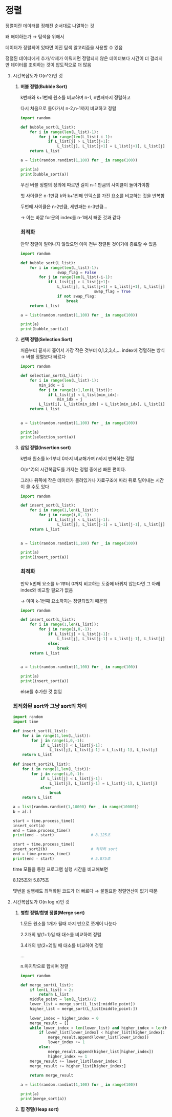 # 정렬

정렬이란 데이터를 정해진 순서대로 나열하는 것

왜 해야하는가 → 탐색을 위해서

데이터가 정렬되어 있따면 이진 탐색 알고리즘을 사용할 수 있음

정렬된 데이터에게 추가/삭제가 이뤄지면 정렬되지 않은 데이터보다 시간이 더 걸리지만 데이터를 조회하는 것이 압도적으로 더 많음

1. 시간복잡도가 O(n^2)인 것
    1. **버블 정렬(Bubble Sort)**
        
        k번째와 k+1번째 원소를 비교하며 n-1, n번째까지 정렬하고
        
        다시 처음으로 돌아가서 n-2,n-1까지 비교하고 정렬
        
        ```python
        import random
        
        def bubble_sort(L_list):
            for i in range(len(L_list)-1):
                for j in range(len(L_list)-i-1):
                    if L_list[j] > L_list[j+1]:
                        L_list[j], L_list[j+1] = L_list[j+1], L_list[j]
            return L_list
        
        a = list(random.randint(1,100) for _ in range(100))
        
        print(a)
        print(bubble_sort(a))
        ```
        
        우선 버블 정렬의 정의에 따르면 길이 n-1 만큼의 사이클이 돌아가야함
        
        첫 사이클은 n-1만큼 k와 k+1번째 인덱스를 가진 요소를 비교하는 것을 반복함
        
        두번째 사이클은 n-2만큼, 세번째는 n-3만큼…
        
        → 이는 바깥 for문의 index를 n-1에서 빼준 것과 같다
        
        ### 최적화
        
        만약 정렬이 일어나지 않았으면 이미 전부 정렬된 것이기에 종료할 수 있음
        
        ```python
        import random
        
        def bubble_sort(L_list):
            for i in range(len(L_list)-1):
        				swap_flag = False
                for j in range(len(L_list)-i-1):
                    if L_list[j] > L_list[j+1]:
                        L_list[j], L_list[j+1] = L_list[j+1], L_list[j]
        								swap_flag = True
        				if not swap_flag:
        					break
            return L_list
        
        a = list(random.randint(1,100) for _ in range(100))
        
        print(a)
        print(bubble_sort(a))
        ```
        
    2. **선택 정렬(Selection Sort)**
        
        처음부터 끝까지 훑어서 가장 작은 것부터 0,1,2,3,4,… index에 정렬하는 방식 → 버블 정렬보다 빠르다
        
        ```python
        import random
        
        def selection_sort(L_list):
            for i in range(len(L_list)-1):
                min_idx = i
                for j in range(i+1,len(L_list)):
                    if L_list[j] < L_list[min_idx]:
                        min_idx = j
                L_list[i], L_list[min_idx] = L_list[min_idx], L_list[i]
            return L_list
                    
        
        a = list(random.randint(1,100) for _ in range(100))
        
        print(a)
        print(selection_sort(a))
        ```
        
    3. **삽입 정렬(Insertion sort)**
        
        k번째 원소를 k-1부터 0까지 비교해가며 n까지 반복하는 정렬
        
        O(n^2)의 시간복잡도를 가지는 정렬 중에선 빠른 편이다.
        
        그러나 뒤쪽에 작은 데이터가 몰려있거나 자료구조에 따라 뒤로 밀어내는 시간이 클 수도 있다
        
        ```python
        import random
        
        def insert_sort(L_list):
            for i in range(1,len(L_list)):
                for j in range(i,0,-1):
                    if L_list[j] < L_list[j-1]:
                        L_list[j], L_list[j-1] = L_list[j-1], L_list[j]
            return L_list
                    
        
        a = list(random.randint(1,100) for _ in range(100))
        
        print(a)
        print(insert_sort(a))
        ```
        
        ### 최적화
        
        만약 k번째 요소를 k-1부터 0까지 비교하는 도중에 바뀌지 않는다면 그 아래 index와 비교할 필요가 없음
        
        → 이미 k-1번째 요소까지는 정렬되있기 때문임
        
        ```python
        import random
        
        def insert_sort(L_list):
            for i in range(1,len(L_list)):
                for j in range(i,0,-1):
                    if L_list[j] < L_list[j-1]:
                        L_list[j], L_list[j-1] = L_list[j-1], L_list[j]
                    else:
                        break
            return L_list
                    
        
        a = list(random.randint(1,100) for _ in range(100))
        
        print(a)
        print(insert_sort(a))
        ```
        
        else를 추가한 것 뿐임
        
    
    ### 최적화된 sort와 그냥 sort의 차이
    
    ```python
    import random
    import time
    
    def insert_sort(L_list):
        for i in range(1,len(L_list)):
            for j in range(i,0,-1):
                if L_list[j] < L_list[j-1]:
                    L_list[j], L_list[j-1] = L_list[j-1], L_list[j]
        return L_list
                
    def insert_sort2(L_list):
        for i in range(1,len(L_list)):
            for j in range(i,0,-1):
                if L_list[j] < L_list[j-1]:
                    L_list[j], L_list[j-1] = L_list[j-1], L_list[j]
                else:
                    break
        return L_list
    
    a = list(random.randint(1,10000) for _ in range(10000))
    b = a[:]
    
    start = time.process_time()
    insert_sort(a)
    end = time.process_time()
    print(end - start)                # 8.125초
    
    start = time.process_time()
    insert_sort2(b)                   # 최적화 sort
    end = time.process_time()
    print(end - start)                # 5.875초
    ```
    
    time 모듈을 통한 프로그램 실행 시간을 비교해보면
    
    8.125초와 5.875초
    
    몇번을 실행해도 최적화된 코드가 더 빠르다 → 불필요한 정렬연산이 없기 때문
    
2. 시간복잡도가 O(n log n)인 것
    1. **병합 정렬/합병 정렬(Merge sort)**
        
        1.모든 원소를 1개가 될때 까지 반으로 쪼개어 나눈다
        
        2.2개의 쌍(1+1)일 때 대소를 비교하여 정렬
        
        3.4개의 쌍(2+2)일 때 대소를 비교하여 정렬
        
        …
        
        n.마지막으로 합치며 정렬
        
        ```python
        import random
        
        def merge_sort(L_list):
            if len(L_list) < 2:
                return L_list
            middle_point = len(L_list)//2
            lower_list = merge_sort(L_list[:middle_point])
            higher_list = merge_sort(L_list[middle_point:])
            
            lower_index = higher_index = 0
            merge_result = []
            while lower_index < len(lower_list) and higher_index < len(higher_list):
                if lower_list[lower_index] < higher_list[higher_index]:
                    merge_result.append(lower_list[lower_index])
                    lower_index += 1
                else:
                    merge_result.append(higher_list[higher_index])
                    higher_index += 1
            merge_result += lower_list[lower_index:]
            merge_result += higher_list[higher_index:]
            
            return merge_result
        
        a = list(random.randint(1,100) for _ in range(100))
        
        print(a)
        print(merge_sort(a))
        ```
        
    2. **힙 정렬(Heap sort)**